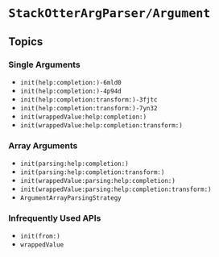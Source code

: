 # ``StackOtterArgParser/Argument``

## Topics

### Single Arguments

- ``init(help:completion:)-6mld0``
- ``init(help:completion:)-4p94d``
- ``init(help:completion:transform:)-3fjtc``
- ``init(help:completion:transform:)-7yn32``
- ``init(wrappedValue:help:completion:)``
- ``init(wrappedValue:help:completion:transform:)``

### Array Arguments

- ``init(parsing:help:completion:)``
- ``init(parsing:help:completion:transform:)``
- ``init(wrappedValue:parsing:help:completion:)``
- ``init(wrappedValue:parsing:help:completion:transform:)``
- ``ArgumentArrayParsingStrategy``

### Infrequently Used APIs

- ``init(from:)``
- ``wrappedValue``
